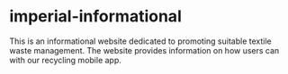 # imperial-informational 
This is an informational website dedicated to promoting suitable textile waste management. The website provides information on how users can with our recycling mobile app.
